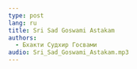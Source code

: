 ```yaml
---
type: post
lang: ru
title: Sri Sad Goswami Astakam
authors:
  - Бхакти Судхир Госвами
audio: Sri_Sad_Goswami_Astakam.mp3
---
```

